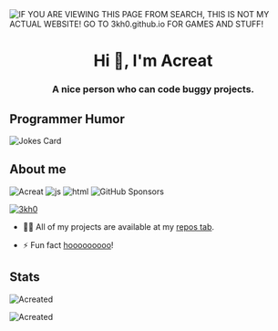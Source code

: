 <img alt="IF YOU ARE VIEWING THIS PAGE FROM SEARCH, THIS IS NOT MY ACTUAL WEBSITE! GO TO 3kh0.github.io FOR GAMES AND STUFF!" src="https://readme-typing-svg.herokuapp.com?vCenter=true&lines=Hello!+I+am+Acreat!;A Coder!;">
<h1 align="center">Hi 👋, I'm Acreat</h1>
<h3 align="center">A nice person who can code buggy projects.</h3>
<h2>Programmer Humor</h2>
<img src="https://readme-jokes.vercel.app/api" alt="Jokes Card" />
<h2>About me</h2>
<p align="left"> 
  <img src="https://komarev.com/ghpvc/?username=Acreat&label=Profile Visitors&color=001eff&style=flat" alt="Acreat" />
  <img src="https://img.shields.io/badge/Knows-JavaScript-blue/?logo=javascript&logoColor=warning&color=yellow" alt="js">
  <img src="https://img.shields.io/badge/Knows-HTML-blue/?logo=html5&logoColor=warning&color=orange" alt="html">
  <img alt="GitHub Sponsors" src="https://img.shields.io/github/sponsors/3kh0?label=Sponsors&logo=githubsponsors&style=flat">
       </p>
<p align="left"> <a href="https://github.com/ryo-ma/github-profile-trophy"><img src="https://github-profile-trophy.vercel.app/?username=Acreated&no-frame=trueno-bg=true" alt="3kh0" /></a> </p>


- 👨‍💻 All of my projects are available at my [repos tab](https://github.com/Acreated?tab=repositories).


- ⚡ Fun fact [hooooooooo](https://hooooooooo.com/)!



<h2 align="left">Stats</h2>

<p><img  src="https://github-readme-stats.vercel.app/api/top-langs?username=Acreated&show_icons=true&theme=dark&locale=en&langs_count=10&layout=compact" alt="Acreated" /></p>
<p><img src="https://github-readme-streak-stats.herokuapp.com/?user=Acreated&theme=dark" alt="Acreated" /></p><br>
  </html>


</html>
